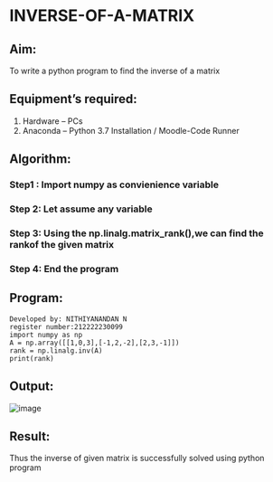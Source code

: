 # INVERSE-OF-A-MATRIX
## Aim:
To write a python program to find the inverse of a matrix
## Equipment’s required:
1. 	Hardware – PCs
2. 	Anaconda – Python 3.7 Installation / Moodle-Code Runner
## Algorithm:
### Step1 :  Import numpy as convienience variable
### Step 2:  Let assume any variable
### Step 3:  Using the np.linalg.matrix_rank(),we can find the rankof the given matrix
### Step 4:  End the program

## Program:
```
Developed by: NITHIYANANDAN N
register number:212222230099
import numpy as np
A = np.array([[1,0,3],[-1,2,-2],[2,3,-1]])
rank = np.linalg.inv(A)
print(rank)
```
## Output:
![image](https://github.com/NITHIYANANDAN278/INVERSE-OF-A-MATRIX/assets/121784636/c9324379-4daf-467b-b04d-dce85b3fdcaf)

## Result:
Thus the inverse of given matrix is successfully solved using python program

